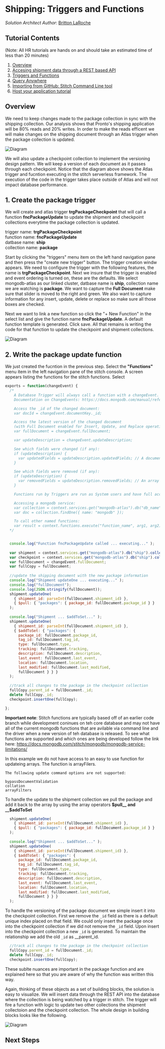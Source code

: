 # Shipping: Triggers and Functions
_Solution Architect Author_: [Britton LaRoche](mailto:britton.laroche@mongodb.com)   

## Tutorial Contents 
(Note: All HR tutorials are hands on and should take an estimated time of less than 20 minutes)
1. [Overview](../../)
2. [Accesing shipment data through a REST based API](../rest/README.md)
3. [Triggers and Functions](../triggers/README.md)
4. [Query Anywhere](../queryAnywhere/README.md)
4. [Importing from GitHub: Stitch Command Line tool](../cli/README.md)
5. [Host your application tutorial](../hosting/README.md)  


## Overview
We need to keep changes made to the package collection in sync with the shipping collection.  Our analysis shows that Pronto's shipping application will be 80% reads and 20% writes.  In order to make the reads efficent we will make changes on the shipping document through an Atlas trigger when the package collection is updated.

![Diagram](../../img/packageTrigger3.png "Diagram")

We will also update a checkpoint collection to implement the versioning design pattern.  We will keep a version of each document as it passes through each checkpoint.  Notice that the diagram above shows the Atlas trigger and fucntion executing in the stitch serverless framework.  The execution of the code in the trigger takes place outside of Atlas and will not impact database performance. 

## 1. Create the package trigger
We will create and atlas trigger __trgPackageCheckpoint__  that will call a function __fncPackageUpdate__   to update the shipment and checkpoint collections everytime the package collection is updated.

trigger name: __trgPackageCheckpoint__   
function name: __fncPackageUpdate__   
datbase name: __ship__   
collection name: __package__ 

Start by clicking the "triggers" menu item on the left hand navigation pane and then press the "create new trigger" button.  The trigger creation windw appears.  We need to configure the trigger with the following features, the name is __trgPackageCheckpoint__. Next we insure that the trigger is enabled and event ordering is turned on, these are the defaults.  We select mongodb-atlas as our linked cluster, datbase name is __ship__, collection name we are watching is __package__.  We want to capture the __Full Document__ make sure that slider is moved to the right and green.  We also want to capture information for any insert, update, delete or replace so make sure all those boxes are checked.

Next we want to link a new function so click the "+ New Function" in the select list and give the function name __fncPackageUpdate__.  A default function template is generated.  Click save. All that remains is writing the code for that function to update the checkpoint and shipment collections.

![Diagram](../../img/packageUpdateTrigger.jpg "Diagram")

## 2. Write the package update function 
We just created the fucntion in the previous step.  Select the __"Functions"__ menu item in the left navigation pane of the stitch console.  A screen appears listing the functions for the stitch functions. Select 


```js
exports = function(changeEvent) {
  /*
    A Database Trigger will always call a function with a changeEvent.
    Documentation on ChangeEvents: https://docs.mongodb.com/manual/reference/change-events/

    Access the _id of the changed document:
    var docId = changeEvent.documentKey._id;

    Access the latest version of the changed document
    (with Full Document enabled for Insert, Update, and Replace operations):
    var fullDocument = changeEvent.fullDocument;

    var updateDescription = changeEvent.updateDescription;

    See which fields were changed (if any):
    if (updateDescription) {
      var updatedFields = updateDescription.updatedFields; // A document containing updated fields
    }

    See which fields were removed (if any):
    if (updateDescription) {
      var removedFields = updateDescription.removedFields; // An array of removed fields
    }

    Functions run by Triggers are run as System users and have full access to Services, Functions, and MongoDB Data.

    Accessing a mongodb service:
    var collection = context.services.get("mongodb-atlas").db("db_name").collection("coll_name");
    var doc = collection.findOne({ name: "mongodb" });

    To call other named functions:
    var result = context.functions.execute("function_name", arg1, arg2);
  */


  console.log("Function fncPackageUpdate called ... executing..." );
  
  var shipment = context.services.get("mongodb-atlas").db("ship").collection("shipment");
  var checkpoint = context.services.get("mongodb-atlas").db("ship").collection("checkpoint");
  var fullDocument = changeEvent.fullDocument;
  var fullCopy = fullDocument;
  
  //update the shipping document with the new package information
  console.log("Shipment updateOne ... executing..." );
  console.log("fullDocument");
  console.log(JSON.stringify(fullDocument));
  shipment.updateOne(
  	{ shipment_id: parseInt(fullDocument.shipment_id) },
  	{ $pull: { "packages": { package_id: fullDocument.package_id } }	}
  );
  
  console.log("Shipment ... $addToSet..." );
  shipment.updateOne(
  	{ shipment_id: parseInt(fullDocument.shipment_id) },
  	{ $addToSet: { "packages": { 
  	  package_id: fullDocument.package_id, 
  	  tag_id: fullDocument.tag_id, 
  	  type: fullDocument.type, 
  	  tracking: fullDocument.tracking, 
  	  description: fullDocument.description, 
  	  last_event: fullDocument.last_event, 
  	  location: fullDocument.location, 
  	  last_modified: fullDocument.last_modified, 
  	  fullDocument } } }
  );
  
  //track all changes to the package in the checkpoint collection
  fullCopy.parent_id = fullDocument._id;
  delete fullCopy._id;
  checkpoint.insertOne(fullCopy);

};
```
__Important note__: Stitch functions are typically based off of an earlier code branch while development coninues on teh core database and may not have all of the current mongodb functions that are avilable via command line and the driver when a new version of teh database is released.  To see what functions are supported and which ones are being developed follow the link here: https://docs.mongodb.com/stitch/mongodb/mongodb-service-limitations/

In this example we do not have access to an easy to use function for updateing arrays.  The function is arrayFilers.

```
The following update command options are not supported:

bypassDocumentValidation
collation
arrayFilters
```

To handle the update to the shipment collection we pull the package and add it back to the array by using the array operators __$pull__ and __$addToSet__

```js
  shipment.updateOne(
  	{ shipment_id: parseInt(fullDocument.shipment_id) },
  	{ $pull: { "packages": { package_id: fullDocument.package_id } }	}
  );
  
  console.log("Shipment ... $addToSet..." );
  shipment.updateOne(
  	{ shipment_id: parseInt(fullDocument.shipment_id) },
  	{ $addToSet: { "packages": { 
  	  package_id: fullDocument.package_id, 
  	  tag_id: fullDocument.tag_id, 
  	  type: fullDocument.type, 
  	  tracking: fullDocument.tracking, 
  	  description: fullDocument.description, 
  	  last_event: fullDocument.last_event, 
  	  location: fullDocument.location, 
  	  last_modified: fullDocument.last_modified, 
  	  fullDocument } } }
  );
```

To handle the versioning of the package document we simple insert it into the checkpoint collection.  First we remove the ```_id``` field as there is a default unique index placed on that field.  We could only insert the package once into the checkpoint collection if we did not remove the ```_id```  field.  Upon insert into the checkpoint collection a new ```_id``` is generated.  To maintain the relationship we add the old ```_id``` as __parent_id.

```js
  //track all changes to the package in the checkpoint collection
  fullCopy.parent_id = fullDocument._id;
  delete fullCopy._id;
  checkpoint.insertOne(fullCopy);
```

These sublte nuances are important in the package function and are explained here so that you are aware of why the function was written this way.

Again, thinking of these objects as a set of building blocks, the solution is easy to visualize.  We will insert data through the REST API into the database where the collection is being watched by a trigger in stitch.  The trigger will fire a function with logic to update two other collections the shipment collectoion and the checkpoint collection.  The whole design in building blocks looks like the following.


![Diagram](../../img/triggerblocks4.jpg "Diagram")

## Next Steps


